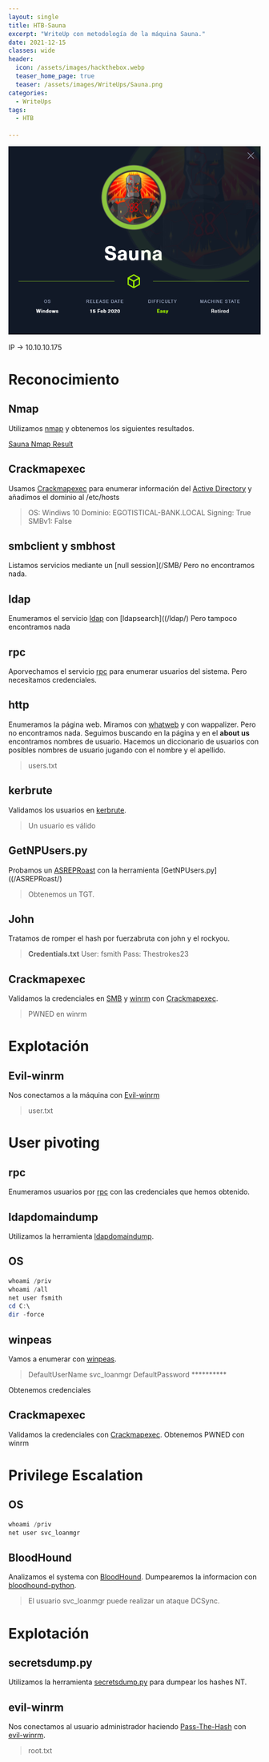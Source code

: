 ```yaml
---
layout: single
title: HTB-Sauna
excerpt: "WriteUp con metodología de la máquina Sauna."
date: 2021-12-15
classes: wide
header:
  icon: /assets/images/hackthebox.webp
  teaser_home_page: true
  teaser: /assets/images/WriteUps/Sauna.png
categories:
  - WriteUps
tags:
  - HTB

---
```



<center><img src='/assets/images/WriteUps/Sauna.png'></center>

IP -> 10.10.10.175

# Reconocimiento

## Nmap
Utilizamos [nmap](/Nmap/) y obtenemos los siguientes resultados.

[Sauna Nmap Result](/assets/files/WriteUps/Sauna.txt)

## Crackmapexec
Usamos [Crackmapexec](/Crackmapexec/) para enumerar información del [Active Directory](/Active-Directory/) y añadimos el dominio al /etc/hosts
> OS: Windiws 10
> Dominio: EGOTISTICAL-BANK.LOCAL
> Signing: True	
> SMBv1: False

## smbclient y smbhost
Listamos servicios mediante un [null session](/SMB/
Pero no encontramos nada.

## ldap
Enumeramos el servicio [ldap](/ldap/) con [ldapsearch]((/ldap/)
Pero tampoco encontramos nada

## rpc
Aporvechamos el servicio [rpc](/rpc/) para enumerar usuarios del sistema.
Pero necesitamos credenciales.

## http
Enumeramos la página web. Miramos con [whatweb](/whatweb/) y con wappalizer. Pero no encontramos nada. Seguimos buscando en la página y en el **about us** encontramos nombres de usuario.
Hacemos un diccionario de usuarios con posibles nombres de usuario jugando con el nombre y el apellido.

> users.txt

## kerbrute
Validamos los usuarios en [kerbrute](/Kerberos/).
> Un usuario es válido


## GetNPUsers.py
Probamos un [ASREPRoast](/ASREPRoast/) con la herramienta [GetNPUsers.py]((/ASREPRoast/)

> Obtenemos un TGT.


## John
Tratamos de romper el hash por fuerzabruta con john y el rockyou.
> **Credentials.txt**
> User: fsmith
> Pass: Thestrokes23

## Crackmapexec
Validamos la credenciales en [SMB](/SMB/) y [winrm](/winrm/) con [Crackmapexec](/Crackmapexec/).

> PWNED en winrm

# Explotación
## Evil-winrm
Nos conectamos a la máquina con [Evil-winrm](/winrm/)

> user.txt

# User pivoting
## rpc
Enumeramos usuarios por [rpc](/rpc/) con las credenciales que hemos obtenido.

## ldapdomaindump
Utilizamos la herramienta [ldapdomaindump](/ldap/). 

## OS
```powershell
whoami /priv
whoami /all
net user fsmith
cd C:\
dir -force
```

## winpeas
Vamos a enumerar con [winpeas](/winpeas/).

> DefaultUserName svc_loanmgr
> DefaultPassword \*\*\*\*\*\*\*\*\*\*

Obtenemos credenciales

## Crackmapexec
Validamos la credenciales con [Crackmapexec](/Crackmapexec/). Obtenemos PWNED con winrm


# Privilege Escalation
## OS
```powershell
whoami /priv
net user svc_loanmgr
```

## BloodHound
Analizamos el systema con [BloodHound](/BloodHound/). Dumpearemos la informacion con [bloodhound-python](/Bloodhound/). 

> El usuario svc_loanmgr puede realizar un ataque DCSync.

# Explotación

## secretsdump.py
Utilizamos la herramienta [secretsdump.py](/secretsdump.py/) para dumpear los hashes NT.

## evil-winrm
Nos conectamos al usuario administrador haciendo [Pass-The-Hash](/winrm/) con [evil-winrm](/winrm/).

> root.txt
